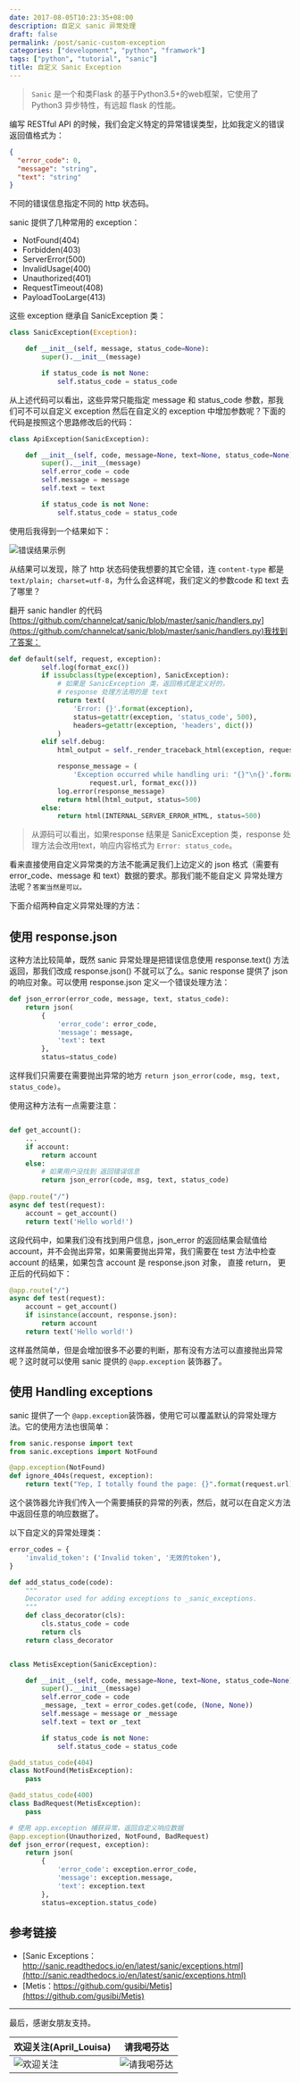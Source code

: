 ```yaml
---
date: 2017-08-05T10:23:35+08:00
description: 自定义 sanic 异常处理
draft: false
permalink: /post/sanic-custom-exception
categories: ["development", "python", "framwork"]
tags: ["python", "tutorial", "sanic"]
title: 自定义 Sanic Exception
---
```


> `Sanic` 是一个和类Flask 的基于Python3.5+的web框架，它使用了 Python3 异步特性，有远超 flask 的性能。

编写 RESTful API 的时候，我们会定义特定的异常错误类型，比如我定义的错误返回值格式为：

```json
{
  "error_code": 0,
  "message": "string",
  "text": "string"
}
```

不同的错误信息指定不同的 http 状态码。

sanic 提供了几种常用的 exception：

* NotFound(404)
* Forbidden(403)
* ServerError(500)
* InvalidUsage(400)
* Unauthorized(401)
* RequestTimeout(408)
* PayloadTooLarge(413)

这些 exception 继承自 SanicException 类：

```python
class SanicException(Exception):

    def __init__(self, message, status_code=None):
        super().__init__(message)

        if status_code is not None:
            self.status_code = status_code
```

从上述代码可以看出，这些异常只能指定 message 和 status_code 参数，那我们可不可以自定义 exception 然后在自定义的 exception 中增加参数呢？下面的代码是按照这个思路修改后的代码：

```python
class ApiException(SanicException):

    def __init__(self, code, message=None, text=None, status_code=None):
        super().__init__(message)
        self.error_code = code
        self.message = message
        self.text = text

        if status_code is not None:
            self.status_code = status_code
```
使用后我得到一个结果如下：

![错误结果示例](http://media.gusibi.mobi/2VpVk8OPGxBl7oZ4qzyU7pBroeXXUslZ5vWiHRPnq0cZ1fFUsGDd23o5Gk7knIUa)

从结果可以发现，除了 http 状态码使我想要的其它全错，连 `content-type` 都是 `text/plain; charset=utf-8`，为什么会这样呢，我们定义的参数code 和 text 去了哪里？

翻开 sanic handler 的代码[https://github.com/channelcat/sanic/blob/master/sanic/handlers.py](https://github.com/channelcat/sanic/blob/master/sanic/handlers.py)我找到了答案：

```python
def default(self, request, exception):
        self.log(format_exc())
        if issubclass(type(exception), SanicException):
            # 如果是 SanicException 类，返回格式是定义好的，
            # response 处理方法用的是 text
            return text(
                'Error: {}'.format(exception),
                status=getattr(exception, 'status_code', 500),
                headers=getattr(exception, 'headers', dict())
            )
        elif self.debug:
            html_output = self._render_traceback_html(exception, request)

            response_message = (
                'Exception occurred while handling uri: "{}"\n{}'.format(
                    request.url, format_exc()))
            log.error(response_message)
            return html(html_output, status=500)
        else:
            return html(INTERNAL_SERVER_ERROR_HTML, status=500)
```

> 从源码可以看出，如果response 结果是 SanicException 类，response 处理方法会改用text，响应内容格式为 `Error: status_code`。

看来直接使用自定义异常类的方法不能满足我们上边定义的 json 格式（需要有 error_code、message 和 text）数据的要求。那我们能不能自定义 异常处理方法呢？`答案当然是可以。`

下面介绍两种自定义异常处理的方法：

## 使用 response.json 

这种方法比较简单，既然 sanic 异常处理是把错误信息使用 response.text() 方法返回，那我们改成 response.json() 不就可以了么。sanic response 提供了 json 的响应对象。可以使用 response.json 定义一个错误处理方法：

```python
def json_error(error_code, message, text, status_code):
    return json(
        {
            'error_code': error_code,
            'message': message,
            'text': text
        },
        status=status_code)
```

这样我们只需要在需要抛出异常的地方 `return json_error(code, msg, text, status_code)`。
 
使用这种方法有一点需要注意：

```python

def get_account():
    ...
    if account:
        return account
    else:
        # 如果用户没找到 返回错误信息
        return json_error(code, msg, text, status_code)
    
@app.route("/")
async def test(request):
    account = get_account()
    return text('Hello world!')
```
这段代码中，如果我们没有找到用户信息，json_error 的返回结果会赋值给 account，并不会抛出异常，如果需要抛出异常，我们需要在 test 方法中检查 account 的结果，如果包含 account 是 response.json 对象， 直接 return， 更正后的代码如下：

```python
@app.route("/")
async def test(request):
    account = get_account()
    if isinstance(account, response.json):
        return account
    return text('Hello world!')
```

这样虽然简单，但是会增加很多不必要的判断，那有没有方法可以直接抛出异常呢？这时就可以使用 sanic 提供的 `@app.exception` 装饰器了。

## 使用 Handling exceptions

sanic 提供了一个 `@app.exception`装饰器，使用它可以覆盖默认的异常处理方法。它的使用方法也很简单：

```python
from sanic.response import text
from sanic.exceptions import NotFound

@app.exception(NotFound)
def ignore_404s(request, exception):
    return text("Yep, I totally found the page: {}".format(request.url))
```

这个装饰器允许我们传入一个需要捕获的异常的列表，然后，就可以在自定义方法中返回任意的响应数据了。

以下自定义的异常处理类：

```python
error_codes = {
    'invalid_token': ('Invalid token', '无效的token'),
}

def add_status_code(code):
    """
    Decorator used for adding exceptions to _sanic_exceptions.
    """
    def class_decorator(cls):
        cls.status_code = code
        return cls
    return class_decorator


class MetisException(SanicException):

    def __init__(self, code, message=None, text=None, status_code=None):
        super().__init__(message)
        self.error_code = code
        _message, _text = error_codes.get(code, (None, None))
        self.message = message or _message
        self.text = text or _text

        if status_code is not None:
            self.status_code = status_code

@add_status_code(404)
class NotFound(MetisException):
    pass

@add_status_code(400)
class BadRequest(MetisException):
    pass

# 使用 app.exception 捕获异常，返回自定义响应数据
@app.exception(Unauthorized, NotFound, BadRequest)
def json_error(request, exception):
    return json(
        {
            'error_code': exception.error_code,
            'message': exception.message,
            'text': exception.text
        },
        status=exception.status_code)
``` 

## 参考链接

* [Sanic Exceptions：http://sanic.readthedocs.io/en/latest/sanic/exceptions.html](http://sanic.readthedocs.io/en/latest/sanic/exceptions.html)
* [Metis：https://github.com/gusibi/Metis](https://github.com/gusibi/Metis)

------

最后，感谢女朋友支持。

欢迎关注(April_Louisa) | 请我喝芬达
------- | -------
![欢迎关注](http://media.gusibi.mobi/Hy8XHexmzppNKuekLuGxWy8LjdGrQAzZA3mH_e9xltoiYgTFWdvlpZwGWxZESrbK)| ![请我喝芬达](http://media.gusibi.mobi/CO9DwU6ZHnXHD5xuG3GqTsY_IYPl-JdpQrDaOo6tl6PiAGEBDeYFHO7sGQi_VVFc)
